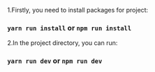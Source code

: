 1.Firstly, you need to install packages for project:

### `yarn run install` or `npm run install`

2.In the project directory, you can run:

### `yarn run dev` or `npm run dev`